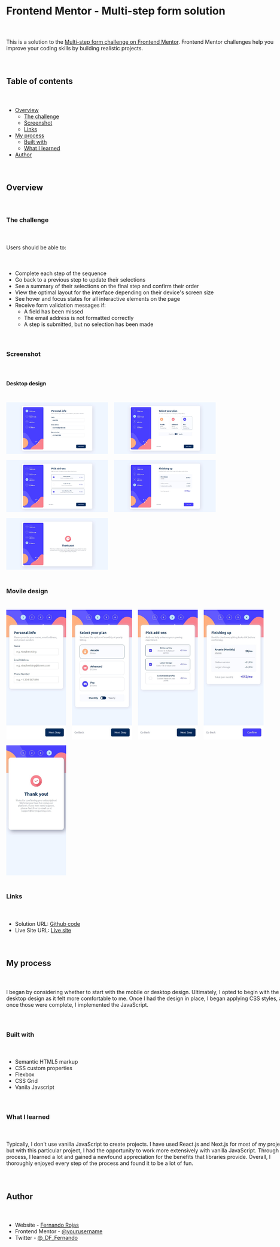 <div style="
  display: flex; 
  flex-direction: column;
  width: 200%; 
  padding: 5rem 0;
  gap: 1.5rem;
  max-width: 80vw 
">
  
  # Frontend Mentor - Multi-step form solution

This is a solution to the [Multi-step form challenge on Frontend Mentor](https://www.frontendmentor.io/challenges/multistep-form-YVAnSdqQBJ). Frontend Mentor challenges help you improve your coding skills by building realistic projects.

## Table of contents

- [Overview](#overview)
  - [The challenge](#the-challenge)
  - [Screenshot](#screenshot)
  - [Links](#links)
- [My process](#my-process)
  - [Built with](#built-with)
  - [What I learned](#what-i-learned)
- [Author](#author)

## Overview

### The challenge

Users should be able to:

- Complete each step of the sequence
- Go back to a previous step to update their selections
- See a summary of their selections on the final step and confirm their order
- View the optimal layout for the interface depending on their device's screen size
- See hover and focus states for all interactive elements on the page
- Receive form validation messages if:
  - A field has been missed
  - The email address is not formatted correctly
  - A step is submitted, but no selection has been made

### Screenshot

#### Desktop design

<div 
  style="
    display: flex;
    flex-wrap: wrap;
    gap: 1rem;
    max-width: 100%;
  "
>
  <img 
    src="./screenshots/desk-top-design-01.jpeg" 
    alt="Desktop desing example one" 
    style="
      width: 17rem;
      max-width: 80vw;
    "
  />
  <img 
    src="./screenshots/desk-top-design-02.jpeg" 
    alt="Desktop desing example two" 
    style="
      width: 17rem;
      max-width: 80vw;
    "
/>
<img 
    src="./screenshots/desk-top-design-03.jpeg" 
    alt="Desktop desing example three" 
    style="
      width: 17rem;
      max-width: 80vw;
    "
  />
<img 
    src="./screenshots/desk-top-design-04.jpeg" 
    alt="Desktop desing example four" 
    style="
      width: 17rem;
      max-width: 80vw;
    "
  />
<img 
    src="./screenshots/desk-top-design-05.jpeg" 
    alt="Desktop desing example five" 
    style="
      width: 17rem;
      max-width: 80vw;
    "
  />
</div>

### Movile design

<div 
  style="
    display: flex;
    flex-wrap: wrap;
    gap: 1rem;
    max-width: 100%;
  "
>
  <img 
    src="./screenshots/movile-design-01.jpeg" 
    alt="Movile desing example one" 
    style="
      width: 10rem;
      max-width: 80vw;
    "
  />
  <img 
    src="./screenshots/movile-design-02.jpeg" 
    alt="Movile desing example two" 
    style="
      width: 10rem;
      max-width: 80vw;
    "
  />
  <img 
    src="./screenshots/movile-design-03.jpeg" 
    alt="Movile desing example three" 
    style="
      width: 10rem;
      max-width: 80vw;
    "
  />
  <img 
    src="./screenshots/movile-design-04.jpeg" 
    alt="Movile desing example four" 
    style="
      width: 10rem;
      max-width: 80vw;
    "
  />
  <img 
    src="./screenshots/movile-design-05.jpeg" 
    alt="Movile desing example five" 
    style="
      width: 10rem;
      max-width: 80vw;
    "
  />
</div>

### Links

- Solution URL: [Github code](https://github.com/DF27ARTS/Multi_Step_Form_Challenge_Mentor)
- Live Site URL: [Live site](https://df27arts.github.io/Multi_Step_Form_Challenge_Mentor)

## My process

I began by considering whether to start with the mobile or desktop design. Ultimately, I opted to begin with the desktop design as it felt more comfortable to me. Once I had the design in place, I began applying CSS styles, and once those were complete, I implemented the JavaScript.

### Built with

- Semantic HTML5 markup
- CSS custom properties
- Flexbox
- CSS Grid
- Vanila Javscript

### What I learned

Typically, I don't use vanilla JavaScript to create projects. I have used React.js and Next.js for most of my projects, but with this particular project, I had the opportunity to work more extensively with vanilla JavaScript. Through the process, I learned a lot and gained a newfound appreciation for the benefits that libraries provide. Overall, I thoroughly enjoyed every step of the process and found it to be a lot of fun.

## Author

- Website - [Fernando Rojas](https://portfoliio-three.vercel.app)
- Frontend Mentor - [@yourusername](https://www.frontendmentor.io/profile/DF27ARTS)
- Twitter - [@\_DF_Fernando](https://twitter.com/_DF_Fernando)
</div>
